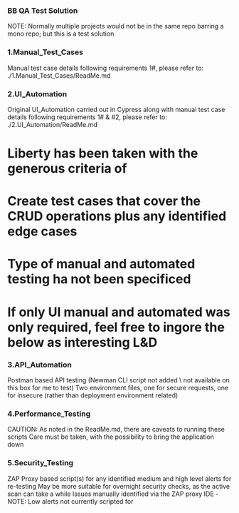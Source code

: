 ### BB QA Test Solution
NOTE: Normally multiple projects would not be in the same repo 
barring a mono repo; but this is a test solution

### 1.Manual_Test_Cases
Manual test case details following requirements 1#, please refer to:
./1.Manual_Test_Cases/ReadMe.md

### 2.UI_Automation
Original UI_Automation carried out in Cypress 
along with manual test case details 
following requirements 1# & #2, please refer to:
./2.UI_Automation/ReadMe.md

# Liberty has been taken with the generous criteria of
# Create test cases that cover the CRUD operations plus any identified edge cases
# Type of manual and automated testing ha not been specificed
# If only UI manual and automated was only required, feel free to ingore the below as interesting L&D

### 3.API_Automation
Postman based API testing 
(Newman CLI script not added \ not available on this box for me to test)
Two environment files, one for secure requests, one for insecure 
(rather than deployment environment related)

### 4.Performance_Testing
CAUTION: As noted in the ReadMe.md, there are caveats to running these scripts
Care must be taken, with the possibility to bring the application down

### 5.Security_Testing
ZAP Proxy based script(s) for any identified medium and high level alerts for re-testing
May be more suitable for overnight security checks, as the active scan can take a while
Issues manually identified via the ZAP proxy IDE
-NOTE: Low alerts not currently scripted for
